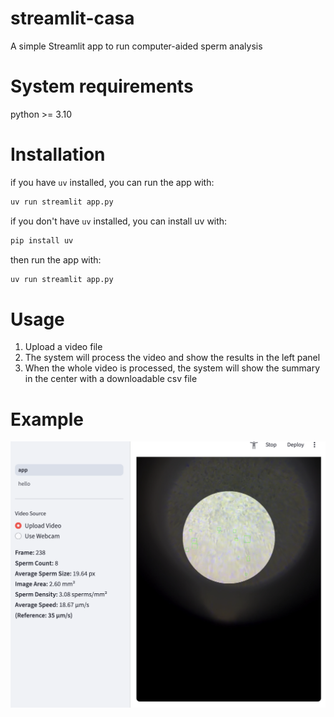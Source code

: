 # streamlit-casa
A simple Streamlit app to run computer-aided sperm analysis

# System requirements
python >= 3.10

# Installation

if you have `uv` installed, you can run the app with:

```bash
uv run streamlit app.py
```

if you don't have `uv` installed, you can install uv with:

```bash
pip install uv
```

then run the app with:

```bash
uv run streamlit app.py
```

# Usage

1. Upload a video file
2. The system will process the video and show the results in the left panel
3. When the whole video is processed, the system will show the summary in the center with a downloadable csv file

# Example
![example](assets/screenshots/example-1.png)
